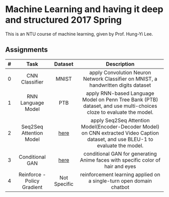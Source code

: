Machine Learning and having it deep and structured 2017 Spring
===
This is an NTU course of machine learning, given by Prof. Hung-Yi Lee.

## Assignments

|  #    | Task | Dataset | Description |
| :---: | :--: | :-----: | :---------: |
| 0     | CNN Classifier | MNIST | apply Convolution Neuron Network Classifier on MNIST, a handwritten digits dataset |
| 1     | RNN Language Model | PTB | apply RNN-based Language Model on Penn Tree Bank (PTB) dataset, and use multi-choices cloze to evaluate the model. |
| 2     | Seq2Seq Attention Model | [here](http://speech.ee.ntu.edu.tw/~yangchiyi/MLDS_hw2/MLDS_hw2_data.tar.gz) | apply Seq2Seq Attention Model(Encoder-Decoder Model) on CNN extracted Video Caption dataset, and use BLEU-1 to evaluate the model. |
| 3     | Conditional GAN | [here](https://drive.google.com/open?id=0BwJmB7alR-AvMHEtczZZN0EtdzQ) | conditional GAN for generating Anime faces with specific color of hair and eyes|
| 4     | Reinforce - Policy Gradient | Not Specific | reinforcement learning applied on a single-turn open domain chatbot|